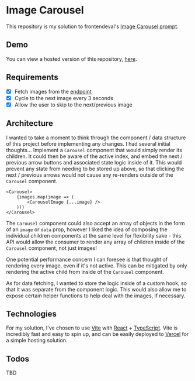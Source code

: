 # Image Carousel
This repository is my solution to frontendeval's [Image Carousel prompt](https://frontendeval.com/questions/image-carousel).

## Demo
You can view a hosted version of this repository, [here](https://image-carousel-pied.vercel.app/).

## Requirements
- [x] Fetch images from the [endpoint](https://www.reddit.com/r/aww/top/.json?t=all)
- [x] Cycle to the next image every 3 seconds
- [x] Allow the user to skip to the next/previous image

## Architecture
I wanted to take a moment to think through the component / data structure of this project before implementing any changes. I had several initial thoughts...
Implement a `Carousel` component that would simply render its children. It could then be aware of the active index, and embed the next / previous arrow buttons and associated state logic inside of it. This would prevent any state from needing to be stored up above, so that clicking the next / previous arrows would not cause any re-renders outside of the `Carousel` component.
```
<Carousel>
	{images.map(image => (
		<CarouselImage {...image} />
	))}
</Carousel>
```
The `Carousel` component could also accept an array of objects in the form of an `image` or `data` prop, however I liked the idea of composing the individual children components at the same level for flexibility sake - this API would allow the consumer to render any array of children inside of the `Carousel` component, not just images!

One potential performance concern I can foresee is that thought of rendering every image, even if it's not active. This can be mitigated by only rendering the active child from inside of the `Carousel` component.

As for data fetching, I wanted to store the logic inside of a custom hook, so that it was separate from the component logic. This would also allow me to expose certain helper functions to help deal with the images, if necessary.

## Technologies
For my solution, I've chosen to use [Vite](https://vitejs.dev/guide/) with [React](https://react.dev/) + [TypeScript](https://www.typescriptlang.org/docs/). Vite is incredibly fast and easy to spin up, and can be easily deployed to [Vercel](https://vercel.com/) for a simple hosting solution.

## Todos
TBD